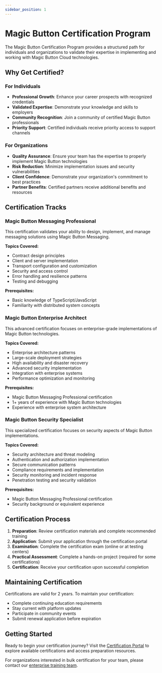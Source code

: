 ```yaml
---
sidebar_position: 1
---
```


# Magic Button Certification Program

The Magic Button Certification Program provides a structured path for individuals and organizations to validate their expertise in implementing and working with Magic Button Cloud technologies.

## Why Get Certified?

### For Individuals

- **Professional Growth**: Enhance your career prospects with recognized credentials
- **Validated Expertise**: Demonstrate your knowledge and skills to employers
- **Community Recognition**: Join a community of certified Magic Button professionals
- **Priority Support**: Certified individuals receive priority access to support channels

### For Organizations

- **Quality Assurance**: Ensure your team has the expertise to properly implement Magic Button technologies
- **Risk Reduction**: Minimize implementation issues and security vulnerabilities
- **Client Confidence**: Demonstrate your organization's commitment to best practices
- **Partner Benefits**: Certified partners receive additional benefits and resources

## Certification Tracks

### Magic Button Messaging Professional

This certification validates your ability to design, implement, and manage messaging solutions using Magic Button Messaging.

**Topics Covered:**
- Contract design principles
- Client and server implementation
- Transport configuration and customization
- Security and access control
- Error handling and resilience patterns
- Testing and debugging

**Prerequisites:**
- Basic knowledge of TypeScript/JavaScript
- Familiarity with distributed system concepts

### Magic Button Enterprise Architect

This advanced certification focuses on enterprise-grade implementations of Magic Button technologies.

**Topics Covered:**
- Enterprise architecture patterns
- Large-scale deployment strategies
- High availability and disaster recovery
- Advanced security implementation
- Integration with enterprise systems
- Performance optimization and monitoring

**Prerequisites:**
- Magic Button Messaging Professional certification
- 1+ years of experience with Magic Button technologies
- Experience with enterprise system architecture

### Magic Button Security Specialist

This specialized certification focuses on security aspects of Magic Button implementations.

**Topics Covered:**
- Security architecture and threat modeling
- Authentication and authorization implementation
- Secure communication patterns
- Compliance requirements and implementation
- Security monitoring and incident response
- Penetration testing and security validation

**Prerequisites:**
- Magic Button Messaging Professional certification
- Security background or equivalent experience

## Certification Process

1. **Preparation**: Review certification materials and complete recommended training
2. **Application**: Submit your application through the certification portal
3. **Examination**: Complete the certification exam (online or at testing centers)
4. **Practical Assessment**: Complete a hands-on project (required for some certifications)
5. **Certification**: Receive your certification upon successful completion

## Maintaining Certification

Certifications are valid for 2 years. To maintain your certification:

- Complete continuing education requirements
- Stay current with platform updates
- Participate in community events
- Submit renewal application before expiration

## Getting Started

Ready to begin your certification journey? Visit the [Certification Portal](https://certification.magicbutton.cloud) to explore available certifications and access preparation resources.

For organizations interested in bulk certification for your team, please contact our [enterprise training team](mailto:training@magicbutton.cloud).